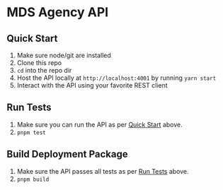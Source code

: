 # MDS Agency API

## Quick Start

1. Make sure node/git are installed
2. Clone this repo
3. `cd` into the repo dir
4. Host the API locally at `http://localhost:4001` by running `yarn start`
5. Interact with the API using your favorite REST client

## Run Tests

1. Make sure you can run the API as per [Quick Start](#quick-start) above.
2. `pnpm test`

## Build Deployment Package
1. Make sure the API passes all tests as per [Run Tests](#run-tests) above.
2. `pnpm build`